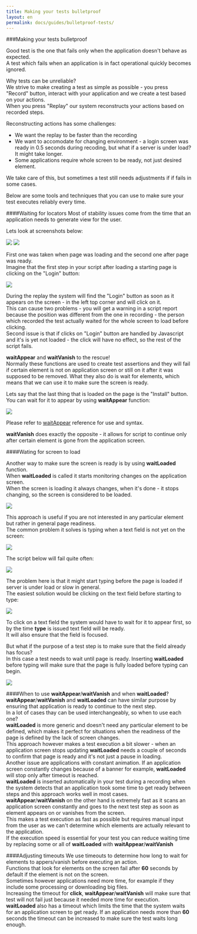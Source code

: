 ```yaml
---
title: Making your tests bulletproof
layout: en
permalink: docs/guides/bulletproof-tests/
---
```


###Making your tests bulletproof
  
  Good test is the one that fails only when the application doesn't behave as expected.  
  A test which fails when an application is in fact operational quickly becomes ignored.  
  
  Why tests can be unreliable?  
  We strive to make creating a test as simple as possible - you press "Record" button, 
  interact with your application and we create a test based on your actions.  
  When you press "Replay" our system reconstructs your actions based on recorded steps.  
  
  Reconstructing actions has some challenges:  
  - We want the replay to be faster than the recording  
  - We want to accomodate for changing environment - a login screen was ready in 0.5 seconds during recoding, 
  but what if a server is under load? It might take longer.  
  - Some applications require whole screen to be ready, not just desired element.  

  We take care of this, but sometimes a test still needs adjustments if if fails in some cases.  

  Below are some tools and techniques that you can use to make sure your test executes reliably every time.  


####Waiting for locators
  Most of stability issues come from the time that an application needs to generate view for the user.  

  Lets look at screenshots below:  
<div class="side-by-side">
 	<img src="/img/guides/bulletproof-tests/theverge1.png" /> <img src="/img/guides/bulletproof-tests/theverge2.png" />
</div>

  First one was taken when page was loading and the second one after page was ready.  
  Imagine that the first step in your script after loading a starting page is clicking on the "Login" button:  

  <img src="/img/guides/bulletproof-tests/theverge-before.png">  
  
  During the replay the system will find the "Login" button as soon as it appears on the screen - in the left top corner and will click on it.  
  This can cause two problems - you will get a warning in a script report because the position was different from the one in recording -
  the person which recorded the test actually waited for the whole screen to load before clicking.  
  Second issue is that if clicks on "Login" button are handled by Javascript and it's is yet not loaded - the click will have no effect, 
  so the rest of the script fails.  
  

  **waitAppear** and **waitVanish** to the rescue!  
  Normally these functions are used to create test assertions and they will fail if certain element is
  not on application screen or still on it after it was supposed to be removed. What they also do is wait for elements, 
  which means that we can use it to make sure the screen is ready.  
 
  Lets say that the last thing that is loaded on the page is the "Install" button.  
  You can wait for it to appear by using **waitAppear** function:  

  <img src="/img/guides/bulletproof-tests/theverge-after.png">   

  Please refer to <a href="/docs/api/locator#waitAppear">waitAppear</a> reference for use and syntax.  

  **waitVanish** does exactly the opposite - it allows for script to continue only after certain element is gone from the application screen.  
  
####Wating for screen to load

  Another way to make sure the screen is ready is by using **waitLoaded** function.  
  When **waitLoaded** is called it starts monitoring changes on the application screen.  
  When the screen is loading it always changes, when it's done - it stops changing, so the screen is considered to be loaded.

  <img src="/img/guides/bulletproof-tests/theverge-waitLoaded.png">
 
  This approach is useful if you are not interested in any particular element but rather in general page readiness.  
  The common problem it solves is typing when a text field is not yet on the screen:   

  <img src="/img/guides/bulletproof-tests/testobject-cursor.png">  

  The script below will fail quite often:  

  <img src="/img/guides/bulletproof-tests/testobject-before.png">

  The problem here is that it might start typing before the page is loaded if server is under load or slow in general.  
  The easiest solution would be clicking on the text field before starting to type:  

  <img src="/img/guides/bulletproof-tests/testobject-click.png">


  To click on a text field the system would have to wait for it to appear first, so by the time **type** is issued text field will be ready.  
  It will also ensure that the field is focused.  

  But what if the purpose of a test step is to make sure that the field already has focus?  
  In this case a test needs to wait until page is ready.
  Inserting **waitLoaded** before typing will make sure that the page is fully loaded before typing can begin.

  <img src="/img/guides/bulletproof-tests/testobject-after.png">

####When to use **waitAppear**/**waitVanish** and when **waitLoaded**?
  **waitAppear**/**waitVanish** and **waitLoaded** can have similar purpose by ensuring that application is ready to continue to the next step.  
  In a lot of cases thay can be used interchangeably, so when to use each one?  
  **waitLoaded** is more generic and doesn't need any particular element to be defined, which makes it perfect for situations when the readiness of the page is defined by the lack of screen changes.  
  This approach however makes a test execution a bit slower - when an application screen stops updating **waitLoaded** needs 
  a couple of seconds to confirm that page is ready and it's not just a pause in loading.  
  Another issue are applications with constant animation. If an application screen constantly changes because of a banner for example, **waitLoaded** will stop only after timeout is reached.  
  **waitLoaded** is inserted automatically in your test during a recording when the system detects that an application took some time to get ready between steps and this approach works well in most cases.  
  **waitAppear**/**waitVanish** on the other hand is extremely fast as it scans an application screen constantly and goes to the next test step as soon as element appears on or vanishes from the screen.  
  This makes a test execution as fast as possible but requires manual input from the user as we can't determine which elements are actually relevant to the application.  
  If the execution speed is essential for your test you can reduce waiting time by replacing some or all of **waitLoaded** with **waitAppear**/**waitVanish**

####Adjusting timeouts
  We use timeouts to determine how long to wait for elements to appers/vanish before executing an action.  
  Functions that look for elements on the screen fail after **60** seconds by default if the element is not on the screen.  
  Sometimes however applications need more time, for example if they include some processing or downloading big files.  
  Increasing the timeout for **click**, **waitAppear**/**waitVanish** will make sure that test will not fail just because it needed more time for execution.  
  **waitLoaded** also has a timeout which limits the time that the system waits for an application screen to get ready. If an application needs more than **60** seconds 
  the timeout can be increased to make sure the test waits long enough.
